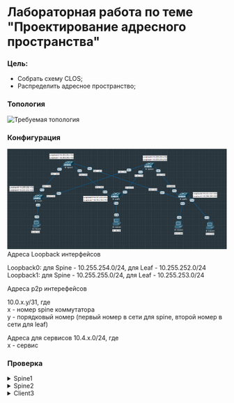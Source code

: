 # Лабораторная работа по теме "Проектирование адресного пространства"

### Цель:
- Собрать схему CLOS;
- Распределить адресное пространство;

### Топология
![Требуемая топология](reference_topology.avif "Требуемая топология")

### Конфигурация
![Текущая топология](eve-ng_topology.png "Текущая топология")
Адреса Loopback интерфейсов

Loopback0: для Spine - 10.255.254.0/24, для Leaf - 10.255.252.0/24  
Loopback1: для Spine - 10.255.255.0/24, для Leaf - 10.255.253.0/24

Адреса p2p интерефейсов

10.0.x.y/31, где  
x - номер spine коммутатора  
y - порядковый номер (первый номер в сети для spine, второй номер в сети для leaf)

Адреса для сервисов
10.4.x.0/24, где  
х - сервис 

### Проверка


<details>
    <summary>Spine1</summary>
    Какой-нибудь длиинный дополнительный текст, который по умолчанию должен быть скрыт. Его можно показать, нажав на спойлер.
</details>


<details>
    <summary>Spine2</summary>
    Какой-нибудь длиинный дополнительный текст, который по умолчанию должен быть скрыт. Его можно показать, нажав на спойлер.
</details>

<details>
    <summary>Client3</summary>
    ```
    Clinet3> ping 10.4.0.4  
84 bytes from 10.4.0.4 icmp_seq=1 ttl=64 time=11.313 ms  
    84 bytes from 10.4.0.4 icmp_seq=2 ttl=64 time=6.730 ms  
84 bytes from 10.4.0.4 icmp_seq=3 ttl=64 time=6.406 ms  
84 bytes from 10.4.0.4 icmp_seq=4 ttl=64 time=6.548 ms  
84 bytes from 10.4.0.4 icmp_seq=5 ttl=64 time=7.517 ms  
```
</details>

